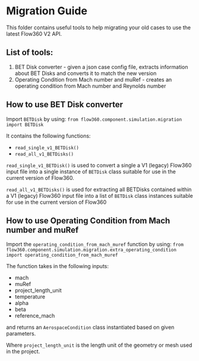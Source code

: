 # Migration Guide

This folder contains useful tools to help migrating your old cases to use the latest Flow360 V2 API. 

## List of tools:

1. BET Disk converter - given a json case config file, extracts information about BET Disks and converts it to match the new version
2. Operating Condition from Mach number and muRef - creates an operating condition from Mach number and Reynolds number

## How to use BET Disk converter

Import `BETDisk` by using:
`from flow360.component.simulation.migration import BETDisk`

It contains the following functions:
- `read_single_v1_BETDisk()`
- `read_all_v1_BETDisks()`

`read_single_v1_BETDisk()` is used to convert a single a V1 (legacy) Flow360 input file into a single instance of `BETDisk` class suitable for use in the current version of Flow360.

`read_all_v1_BETDisks()` is used for extracting all BETDisks contained within a V1 (legacy) Flow360 input file into a list of `BETDisk` class instances suitable for use in the current version of Flow360

## How to use Operating Condition from Mach number and muRef

Import the `operating_condition_from_mach_muref` function by using:
`from flow360.component.simulation.migration.extra_operating_condition import operating_condition_from_mach_muref`

The function takes in the following inputs:
- mach
- muRef
- project_length_unit
- temperature
- alpha
- beta
- reference_mach

and returns an `AerospaceCondition` class instantiated based on given parameters.

Where `project_length_unit` is the length unit of the geometry or mesh used in the project.